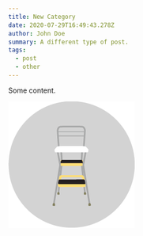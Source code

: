 ```yaml
---
title: New Category
date: 2020-07-29T16:49:43.278Z
author: John Doe
summary: A different type of post.
tags:
  - post
  - other
---
```

Some content.

![](/static/img/logo.png)